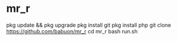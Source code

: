 # mr_r

pkg update && pkg upgrade
pkg install git
pkg install php
git clone https://github.com/babuon/mr_r
cd mr_r
bash run.sh
